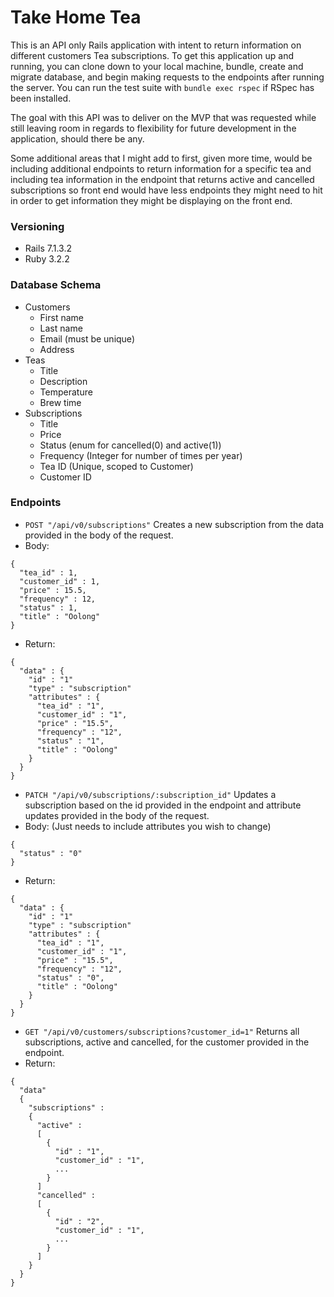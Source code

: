 # Take Home Tea

This is an API only Rails application with intent to return information on different customers Tea subscriptions. To get this application up and running, you can clone down to your local machine, bundle, create and migrate database, and begin making requests to the endpoints after running the server. You can run the test suite with `bundle exec rspec` if RSpec has been installed.

The goal with this API was to deliver on the MVP that was requested while still leaving room in regards to flexibility for future development in the application, should there be any.

Some additional areas that I might add to first, given more time, would be including additional endpoints to return information for a specific tea and including tea information in the endpoint that returns active and cancelled subscriptions so front end would have less endpoints they might need to hit in order to get information they might be displaying on the front end.

### Versioning
- Rails 7.1.3.2
- Ruby 3.2.2

### Database Schema
- Customers
  - First name
  - Last name
  - Email (must be unique)
  - Address
- Teas
  - Title
  - Description
  - Temperature
  - Brew time
- Subscriptions
  - Title
  - Price
  - Status (enum for cancelled(0) and active(1))
  - Frequency (Integer for number of times per year)
  - Tea ID (Unique, scoped to Customer)
  - Customer ID

### Endpoints
- `POST "/api/v0/subscriptions"` Creates a new subscription from the data provided in the body of the request.
- Body:
```
{
  "tea_id" : 1,
  "customer_id" : 1,
  "price" : 15.5,
  "frequency" : 12,
  "status" : 1,
  "title" : "Oolong"
}
```
- Return:
```
{
  "data" : {
    "id" : "1"
    "type" : "subscription"
    "attributes" : {
      "tea_id" : "1",
      "customer_id" : "1",
      "price" : "15.5",
      "frequency" : "12",
      "status" : "1",
      "title" : "Oolong"
    }
  }
}
```

- `PATCH "/api/v0/subscriptions/:subscription_id"` Updates a subscription based on the id provided in the endpoint and attribute updates provided in the body of the request.
- Body: (Just needs to include attributes you wish to change)
```
{
  "status" : "0"
}
```
- Return:
```
{
  "data" : {
    "id" : "1"
    "type" : "subscription"
    "attributes" : {
      "tea_id" : "1",
      "customer_id" : "1",
      "price" : "15.5",
      "frequency" : "12",
      "status" : "0",
      "title" : "Oolong"
    }
  }
}
```

- `GET "/api/v0/customers/subscriptions?customer_id=1"` Returns all subscriptions, active and cancelled, for the customer provided in the endpoint.
- Return:
```
{
  "data" 
  {
    "subscriptions" :
    {
      "active" :
      [
        {
          "id" : "1",
          "customer_id" : "1",
          ...
        }
      ]
      "cancelled" :
      [
        {
          "id" : "2",
          "customer_id" : "1",
          ...
        }
      ]
    }
  }
}
```
